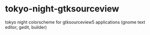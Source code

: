 # tokyo-night-gtksourceview
tokyo night colorscheme for gtksourceview5 applications  (gnome text editor, gedit, builder)
